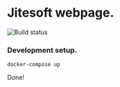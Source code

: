 # Jitesoft webpage.

![Build status][status]
### Development setup.
```
docker-compose up  
```
Done!


[status]: https://tc.jitesoft.com/httpAuth/app/rest/builds/aggregated/strob:(buildType:(project:(id:Web)))/statusIcon.svg
